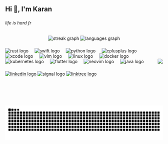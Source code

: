 <h2 align="left">Hi 👋, I'm Karan</h2>

###

<h6 align="left">life is hard fr</h6>

###

<div align="center">
  <img src="https://streak-stats.demolab.com?user=PhantomInTheWire&locale=en&mode=daily&theme=radical&hide_border=false&border_radius=5" height="150" alt="streak graph"  />
  <img src="https://github-readme-stats.vercel.app/api/top-langs?username=PhantomInTheWire&locale=en&hide_title=false&layout=compact&card_width=320&langs_count=5&theme=radical&hide_border=false" height="150" alt="languages graph"  />
</div>

###

<div align="left">
  <img src="https://skillicons.dev/icons?i=rust" height="30" alt="rust logo"  />
  <img width="12" />
  <img src="https://cdn.jsdelivr.net/gh/devicons/devicon/icons/swift/swift-original.svg" height="30" alt="swift logo"  />
  <img width="12" />
  <img src="https://skillicons.dev/icons?i=py" height="30" alt="python logo"  />
  <img width="12" />
  <img src="https://skillicons.dev/icons?i=cpp" height="30" alt="cplusplus logo"  />
  <img width="12" />
  <img src="https://cdn.jsdelivr.net/gh/devicons/devicon/icons/xcode/xcode-original.svg" height="30" alt="xcode logo"  />
  <img width="12" />
  <img src="https://skillicons.dev/icons?i=vim" height="30" alt="vim logo"  />
  <img width="12" />
  <img src="https://skillicons.dev/icons?i=linux" height="30" alt="linux logo"  />
  <img width="12" />
  <img src="https://skillicons.dev/icons?i=docker" height="30" alt="docker logo"  />
  <img width="12" />
  <img src="https://skillicons.dev/icons?i=kubernetes" height="30" alt="kubernetes logo"  />
  <img width="12" />
  <img src="https://skillicons.dev/icons?i=flutter" height="30" alt="flutter logo"  />
  <img width="12" />
  <img src="https://skillicons.dev/icons?i=neovim" height="30" alt="neovim logo"  />
  <img width="12" />
  <img src="https://skillicons.dev/icons?i=java" height="30" alt="java logo"  />
  <img height="150" src="https://media1.tenor.com/m/Al4SzhEF_vIAAAAd/gojo-satoru.gif" align="right" />

###
  
   <a href="https://www.linkedin.com/in/karan-lokchandani/" target="_blank">
    <img src="https://img.shields.io/static/v1?message=LinkedIn&logo=linkedin&label=&color=141321&logoColor=FE438E&labelColor=&style=for-the-badge" height="35" alt="linkedin logo"  />
  </a>
  <img src="https://img.shields.io/static/v1?message=Signal&logo=signal&label=&color=141321&logoColor=FE438E&labelColor=&style=for-the-badge" height="35" alt="signal logo"  />
  <a href="https://linktr.ee/KaranLokchandani" target="_blank">
    <img src="https://img.shields.io/static/v1?message=Linktree&logo=linktree&label=&color=141321&logoColor=FE438E&labelColor=&style=for-the-badge" height="35" alt="linktree logo"  />
  </a>

</div>


###

<br clear="both">

<img src="https://raw.githubusercontent.com/PhantomInTheWire/PhantomInTheWire/output/snake.svg" alt="Snake animation" />


###
